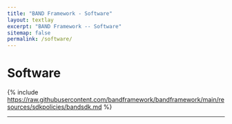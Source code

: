 ```yaml
---
title: "BAND Framework - Software"
layout: textlay
excerpt: "BAND Framework -- Software"
sitemap: false
permalink: /software/
---
```


# Software

{% include https://raw.githubusercontent.com/bandframework/bandframework/main/resources/sdkpolicies/bandsdk.md %}


<hr>
